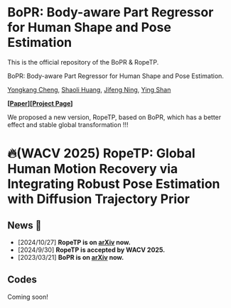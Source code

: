 # BoPR: Body-aware Part Regressor for Human Shape and Pose Estimation

This is the official repository of the BoPR & RopeTP.

BoPR: Body-aware Part Regressor for Human Shape and Pose Estimation.

[Yongkang Cheng](https://scholar.google.com/citations?user=cv5O1n0AAAAJ&hl=zh-CN&oi=ao), [Shaoli Huang](https://scholar.google.com/citations?user=o31BPFsAAAAJ&hl=en&oi=ao), [Jifeng Ning](https://scholar.google.com/citations?user=bePJGzMAAAAJ&hl=zh-CN&oi=ao), [Ying Shan](https://scholar.google.com/citations?hl=zh-CN&user=4oXBp9UAAAAJ)

**[[Paper](https://arxiv.org/abs/2303.11675)][[Project Page](https://semanticdh.github.io/BoPR/)]**

We proposed a new version, RopeTP, based on BoPR, which has a better effect and stable global transformation !!!

# 🔥(WACV 2025) RopeTP: Global Human Motion Recovery via Integrating Robust Pose Estimation with Diffusion Trajectory Prior

## News :triangular_flag_on_post:
- [2024/10/27] **RopeTP is on [arXiv](https://arxiv.org/abs/2410.20358) now.**
- [2024/9/30] **RopeTP is accepted by WACV 2025.**
- [2023/03/21] **BoPR is on [arXiv](https://arxiv.org/abs/2303.11675) now.**

## Codes
Coming soon!


